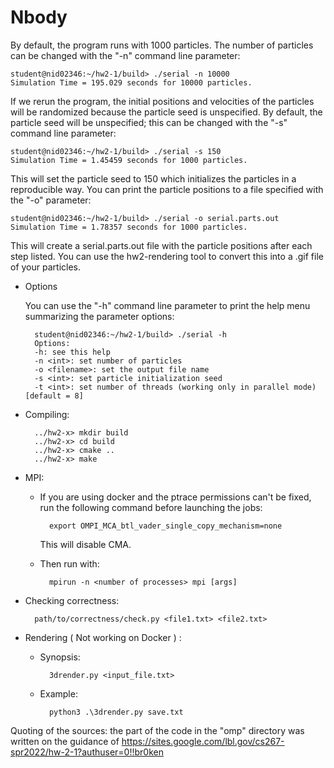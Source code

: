 # Nbody

By default, the program runs with 1000 particles. The number of particles can be changed with the "-n" command line parameter:

    student@nid02346:~/hw2-1/build> ./serial -n 10000
    Simulation Time = 195.029 seconds for 10000 particles.

If we rerun the program, the initial positions and velocities of the particles will be randomized because the particle seed is unspecified. By default, the particle seed will be unspecified; this can be changed with the "-s" command line parameter:

    student@nid02346:~/hw2-1/build> ./serial -s 150
    Simulation Time = 1.45459 seconds for 1000 particles.

This will set the particle seed to 150 which initializes the particles in a reproducible way. You can print the particle positions to a file specified with the "-o" parameter:

    student@nid02346:~/hw2-1/build> ./serial -o serial.parts.out
    Simulation Time = 1.78357 seconds for 1000 particles.

This will create a serial.parts.out file with the particle positions after each step listed. You can use the hw2-rendering tool to convert this into a .gif file of your particles.

* Options

    You can use the "-h" command line parameter to print the help menu summarizing the parameter options:

        student@nid02346:~/hw2-1/build> ./serial -h
        Options:
        -h: see this help
        -n <int>: set number of particles
        -o <filename>: set the output file name
        -s <int>: set particle initialization seed
        -t <int>: set number of threads (working only in parallel mode) [default = 8]

* Compiling:

        ../hw2-x> mkdir build
        ../hw2-x> cd build
        ../hw2-x> cmake ..
        ../hw2-x> make

* MPI:
    
    * If you are using docker and the ptrace permissions can't be fixed, run the following command before launching the jobs:

            export OMPI_MCA_btl_vader_single_copy_mechanism=none

        This will disable CMA.

    * Then run with:
        
            mpirun -n <number of processes> mpi [args]

* Checking correctness:

        path/to/correctness/check.py <file1.txt> <file2.txt>

* Rendering ( Not working on Docker ) :

    * Synopsis:

            3drender.py <input_file.txt>

    * Example:
        
            python3 .\3drender.py save.txt
            
 Quoting of the sources:
 the part of the code in the "omp" directory was written on the guidance of https://sites.google.com/lbl.gov/cs267-spr2022/hw-2-1?authuser=0!!br0ken
